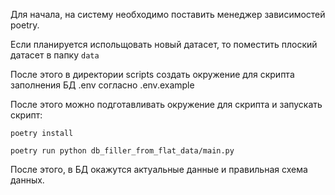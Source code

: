 Для начала, на систему необходимо поставить менеджер зависимостей poetry.

Если планируется испольщовать новый датасет, то поместить плоский датасет в папку `data`

После этого в директории scripts создать окружение для скрипта заполнения БД .env согласно .env.example

После этого можно подготавливать окружение для скрипта и запускать скрипт:

```
poetry install
```

```
poetry run python db_filler_from_flat_data/main.py
```

После этого, в БД окажутся актуальные данные и правильная схема данных.
